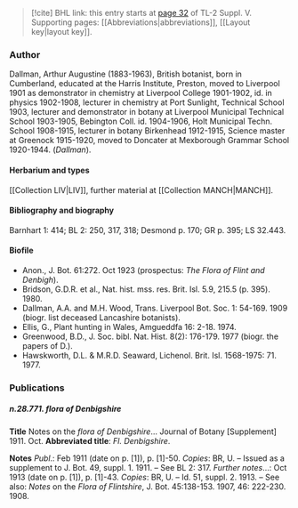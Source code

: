 > [!cite] BHL link: this entry starts at [page 32](https://www.biodiversitylibrary.org/item/103833#page/44/mode/1up) of TL-2 Suppl. V.
> Supporting pages: [[Abbreviations|abbreviations]], [[Layout key|layout key]].

### Author

Dallman, Arthur Augustine (1883-1963), British botanist, born in Cumberland, educated at the Harris Institute, Preston, moved to Liverpool 1901 as demonstrator in chemistry at Liverpool College 1901-1902, id. in physics 1902-1908, lecturer in chemistry at Port Sunlight, Technical School 1903, lecturer and demonstrator in botany at Liverpool Municipal Technical School 1903-1905, Bebington Coll. id. 1904-1906, Holt Municipal Techn. School 1908-1915, lecturer in botany Birkenhead 1912-1915, Science master at Greenock 1915-1920, moved to Doncater at Mexborough Grammar School 1920-1944. (*Dallman*).

#### Herbarium and types

[[Collection LIV|LIV]], further material at [[Collection MANCH|MANCH]].

#### Bibliography and biography

Barnhart 1: 414; BL 2: 250, 317, 318; Desmond p. 170; GR p. 395; LS 32.443.

#### Biofile

- Anon., J. Bot. 61:272. Oct 1923 (prospectus: *The Flora of Flint and Denbigh*).
- Bridson, G.D.R. et al., Nat. hist. mss. res. Brit. Isl. 5.9, 215.5 (p. 395). 1980.
- Dallman, A.A. and M.H. Wood, Trans. Liverpool Bot. Soc. 1: 54-169. 1909 (biogr. list deceased Lancashire botanists).
- Ellis, G., Plant hunting in Wales, Amgueddfa 16: 2-18. 1974.
- Greenwood, B.D., J. Soc. bibl. Nat. Hist. 8(2): 176-179. 1977 (biogr. the papers of D.).
- Hawskworth, D.L. & M.R.D. Seaward, Lichenol. Brit. Isl. 1568-1975: 71. 1977.

### Publications

##### n.28.771. flora of Denbigshire

**Title**
Notes on the *flora of Denbigshire*... Journal of Botany \[Supplement\] 1911. Oct.
**Abbreviated title**: *Fl. Denbigshire*.

**Notes**
*Publ*.: Feb 1911 (date on p. \[1\]), p. \[1\]-50. *Copies*: BR, U. – Issued as a supplement to J. Bot. 49, suppl. 1. 1911. – See BL 2: 317.
*Further notes*...: Oct 1913 (date on p. \[1\]), p. \[1\]-43. *Copies*: BR, U. – Id. 51, suppl. 2. 1913. – See also: *Notes* on the *Flora of Flintshire*, J. Bot. 45:138-153. 1907, 46: 222-230. 1908.

